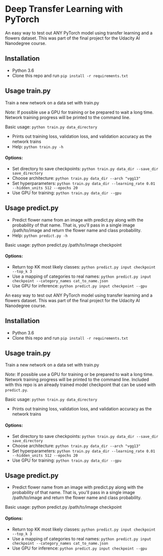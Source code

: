 # Deep Transfer Learning with PyTorch
An easy way to test out ANY PyTorch model using transfer learning and a flowers dataset. This was part of the final project for the Udacity AI Nanodegree course.

## Installation
* Python 3.6
* Clone this repo and run `pip install -r requirements.txt`

## Usage train.py
Train a new network on a data set with train.py

*Note:* If possible use a GPU for training or be prepared to wait a long time.
Network training progress will be printed to the command line.

Basic usage: `python train.py data_directory`
* Prints out training loss, validation loss, and validation accuracy as the network trains
* Help: `python train.py -h`

#### Options:
* Set directory to save checkpoints: `python train.py data_dir --save_dir save_directory`
* Choose architecture: `python train.py data_dir --arch "vgg13"`
* Set hyperparameters: `python train.py data_dir --learning_rate 0.01 --hidden_units 512 --epochs 20`
* Use GPU for training: `python train.py data_dir --gpu`

## Usage predict.py
* Predict flower name from an image with predict.py along with the probability of that name. That is, you'll pass in a single image /path/to/image and return the flower name and class probability.
* Help: `python predict.py -h`

Basic usage: python predict.py /path/to/image checkpoint
#### Options:
* Return top KK most likely classes: `python predict.py input checkpoint --top_k 3`
* Use a mapping of categories to real names: `python predict.py input checkpoint --category_names cat_to_name.json`
* Use GPU for inference: `python predict.py input checkpoint --gpu`

An easy way to test out ANY PyTorch model using transfer learning and a flowers dataset. This was part of the final project for the Udacity AI Nanodegree course.

## Installation
* Python 3.6
* Clone this repo and run `pip install -r requirements.txt`

## Usage train.py
Train a new network on a data set with train.py

*Note:* If possible use a GPU for training or be prepared to wait a long time.
Network training progress will be printed to the command line. Included with this repo is an already trained model checkpoint that can be used with `predict.py`.

Basic usage: `python train.py data_directory`
* Prints out training loss, validation loss, and validation accuracy as the network trains

#### Options:
* Set directory to save checkpoints: `python train.py data_dir --save_dir save_directory`
* Choose architecture: `python train.py data_dir --arch "vgg13"`
* Set hyperparameters: `python train.py data_dir --learning_rate 0.01 --hidden_units 512 --epochs 20`
* Use GPU for training: `python train.py data_dir --gpu`

## Usage predict.py
* Predict flower name from an image with predict.py along with the probability of that name. That is, you'll pass in a single image /path/to/image and return the flower name and class probability.

Basic usage: python predict.py /path/to/image checkpoint
#### Options:
* Return top KK most likely classes: `python predict.py input checkpoint --top_k 3`
* Use a mapping of categories to real names: `python predict.py input checkpoint --category_names cat_to_name.json`
* Use GPU for inference: `python predict.py input checkpoint --gpu`
